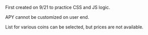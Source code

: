 First created on 9/21 to practice CSS and JS logic. 

APY cannot be customized on user end. 

List for various coins can be selected, but prices are not available. 
